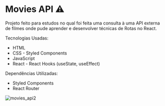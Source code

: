 
# Movies API ⚠

Projeto feito para estudos no qual foi feita uma consulta à uma API externa de filmes onde pude aprender e desenvolver técnicas de Rotas no React.

Tecnologias Usadas:

<ul>
  <li>HTML
  <li>CSS - Styled Components
  <li>JavaScript
  <li>React - React Hooks (useState, useEffect)
</ul>

Dependências Utilizadas:

<ul>
  <li>Styled Components
  <li>React Router
</ul>

![movies_api2](https://user-images.githubusercontent.com/99617992/174497359-a8c1dc33-b7fb-40a8-bf42-4b53aab3f8e6.png)

